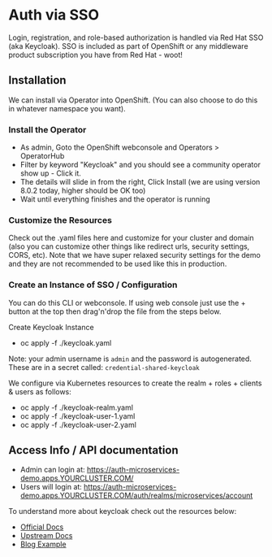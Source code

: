 # Auth via SSO
Login, registration, and role-based authorization is handled via Red Hat SSO (aka Keycloak).
SSO is included as part of OpenShift or any middleware product subscription you have from Red Hat - woot!

## Installation
We can install via Operator into OpenShift. (You can also choose to do this in whatever namespace you want).

### Install the Operator
* As admin, Goto the OpenShift webconsole and Operators > OperatorHub
* Filter by keyword "Keycloak" and you should see a community operator show up - Click it.
* The details will slide in from the right, Click Install (we are using version 8.0.2 today, higher should be OK too)
* Wait until everything finishes and the operator is running

### Customize the Resources
Check out the .yaml files here and customize for your cluster and domain (also you can customize other things like redirect urls, security settings, CORS, etc). Note that we have super relaxed security settings for the demo and they are not recommended to be used like this in production.

### Create an Instance of SSO / Configuration
You can do this CLI or webconsole. If using web console just use the + button at the top then drag'n'drop the file from the steps below.

Create Keycloak Instance
* oc apply -f ./keycloak.yaml

Note: your admin username is `admin` and the password is autogenerated. These are in a secret called: `credential-shared-keycloak`

We configure via Kubernetes resources to create the realm + roles + clients & users as follows:
* oc apply -f ./keycloak-realm.yaml
* oc apply -f ./keycloak-user-1.yaml
* oc apply -f ./keycloak-user-2.yaml


## Access Info / API documentation
- Admin can login at: https://auth-microservices-demo.apps.YOURCLUSTER.COM/
- Users will login at: https://auth-microservices-demo.apps.YOURCLUSTER.COM/auth/realms/microservices/account

To understand more about keycloak check out the resources below:
* [Official Docs][1]
* [Upstream Docs][2]
* [Blog Example][3]

[1]: https://access.redhat.com/documentation/en-us/red_hat_single_sign-on/7.3/html-single/red_hat_single_sign-on_for_openshift/
[2]: https://www.keycloak.org/documentation.html
[3]: https://developers.redhat.com/blog/2020/01/29/api-login-and-jwt-token-generation-using-keycloak/
